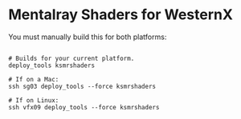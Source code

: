 Mentalray Shaders for WesternX
==============================

You must manually build this for both platforms:

~~~

# Builds for your current platform.
deploy_tools ksmrshaders

# If on a Mac:
ssh sg03 deploy_tools --force ksmrshaders

# If on Linux:
ssh vfx09 deploy_tools --force ksmrshaders

~~~
